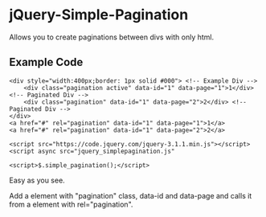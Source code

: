 # jQuery-Simple-Pagination
Allows you to create paginations between divs with only html.

## Example Code
```
<div style="width:400px;border: 1px solid #000"> <!-- Example Div -->
	<div class="pagination active" data-id="1" data-page="1">1</div> <!-- Paginated Div -->
	<div class="pagination" data-id="1" data-page="2">2</div> <!-- Paginated Div -->
</div>
<a href="#" rel="pagination" data-id="1" data-page="1">1</a>
<a href="#" rel="pagination" data-id="1" data-page="2">2</a>

<script src="https://code.jquery.com/jquery-3.1.1.min.js"></script>
<script async src="jquery_simplepagination.js"

<script>$.simple_pagination();</script>
```

Easy as you see.

Add a element with "pagination" class, data-id and data-page and calls it from a element with rel="pagination".
